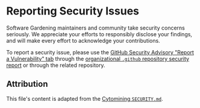 # Reporting Security Issues

Software Gardening maintainers and community take security concerns seriously. We appreciate your efforts to responsibly disclose your findings, and will make every effort to acknowledge your contributions.

To report a security issue, please use the [GitHub Security Advisory "Report a Vulnerability" tab](https://docs.github.com/en/code-security/security-advisories/guidance-on-reporting-and-writing-information-about-vulnerabilities/privately-reporting-a-security-vulnerability) through the [organizational `.github` repository security report](https://github.com/software-gardening/.github/security/advisories/new) or through the related repository.

## Attribution

This file's content is adapted from the [Cytomining `SECURITY.md`](https://github.com/cytomining/.github/blob/main/SECURITY.md).
